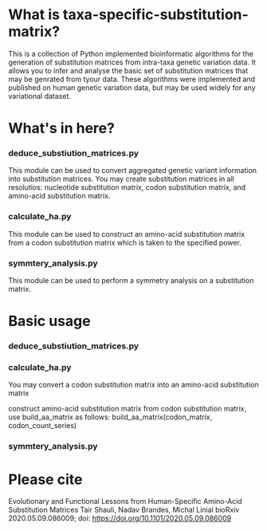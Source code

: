 # What is taxa-specific-substitution-matrix?
This is a collection of Python implemented bioinformatic algorithms for the generation of substitution matrices from intra-taxa genetic variation data. It allows you to infer and analyse the basic set of substitution matrices that may be genrated from tyour data. These algorithms were implemented and published on human genetic variation data, but may be used widely for any variational dataset.

# What's in here?
### deduce_substiution_matrices.py
This module can be used to convert aggregated genetic variant information into substitution matrices. You may create substitution matrices in all resolutios: nucleotide substitution matrix, codon substitution matrix, and amino-acid substitution matrix.

### calculate_ha.py
This module can be used to construct an amino-acid substitution matrix from a codon substitution matrix which is taken to the specified power.

### symmtery_analysis.py
This module can be used to perform a symmetry analysis on a substitution matrix.

# Basic usage

### deduce_substiution_matrices.py

### calculate_ha.py
You may convert a codon substitution matrix into an amino-acid substitution matrix

construct amino-acid substitution matrix from codon substitution matrix, use build_aa_matrix as follows:
build_aa_matrix(codon_matrix, codon_count_series)

### symmtery_analysis.py

# Please cite 
Evolutionary and Functional Lessons from Human-Specific Amino-Acid Substitution Matrices
Tair Shauli, Nadav Brandes, Michal Linial
bioRxiv 2020.05.09.086009; doi: https://doi.org/10.1101/2020.05.09.086009
